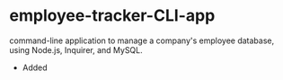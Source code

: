 # employee-tracker-CLI-app
command-line application to manage a company's employee database, using Node.js, Inquirer, and MySQL.

- Added 